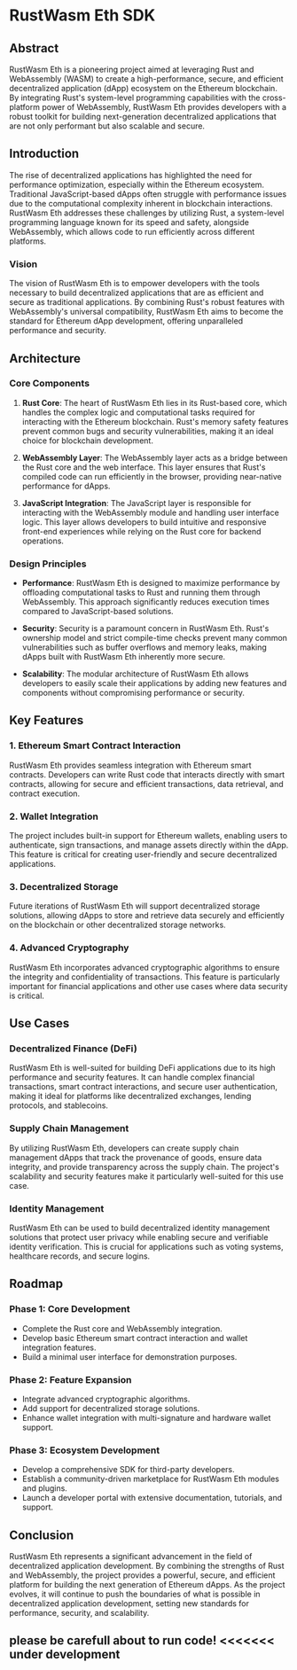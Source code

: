 # RustWasm Eth SDK

## Abstract

RustWasm Eth is a pioneering project aimed at leveraging Rust and WebAssembly (WASM) to create a high-performance, secure, and efficient decentralized application (dApp) ecosystem on the Ethereum blockchain. By integrating Rust's system-level programming capabilities with the cross-platform power of WebAssembly, RustWasm Eth provides developers with a robust toolkit for building next-generation decentralized applications that are not only performant but also scalable and secure.

## Introduction

The rise of decentralized applications has highlighted the need for performance optimization, especially within the Ethereum ecosystem. Traditional JavaScript-based dApps often struggle with performance issues due to the computational complexity inherent in blockchain interactions. RustWasm Eth addresses these challenges by utilizing Rust, a system-level programming language known for its speed and safety, alongside WebAssembly, which allows code to run efficiently across different platforms.

### Vision

The vision of RustWasm Eth is to empower developers with the tools necessary to build decentralized applications that are as efficient and secure as traditional applications. By combining Rust's robust features with WebAssembly's universal compatibility, RustWasm Eth aims to become the standard for Ethereum dApp development, offering unparalleled performance and security.

## Architecture

### Core Components

1. **Rust Core**: The heart of RustWasm Eth lies in its Rust-based core, which handles the complex logic and computational tasks required for interacting with the Ethereum blockchain. Rust's memory safety features prevent common bugs and security vulnerabilities, making it an ideal choice for blockchain development.

2. **WebAssembly Layer**: The WebAssembly layer acts as a bridge between the Rust core and the web interface. This layer ensures that Rust's compiled code can run efficiently in the browser, providing near-native performance for dApps.

3. **JavaScript Integration**: The JavaScript layer is responsible for interacting with the WebAssembly module and handling user interface logic. This layer allows developers to build intuitive and responsive front-end experiences while relying on the Rust core for backend operations.

### Design Principles

- **Performance**: RustWasm Eth is designed to maximize performance by offloading computational tasks to Rust and running them through WebAssembly. This approach significantly reduces execution times compared to JavaScript-based solutions.
  
- **Security**: Security is a paramount concern in RustWasm Eth. Rust's ownership model and strict compile-time checks prevent many common vulnerabilities such as buffer overflows and memory leaks, making dApps built with RustWasm Eth inherently more secure.

- **Scalability**: The modular architecture of RustWasm Eth allows developers to easily scale their applications by adding new features and components without compromising performance or security.

## Key Features

### 1. Ethereum Smart Contract Interaction
RustWasm Eth provides seamless integration with Ethereum smart contracts. Developers can write Rust code that interacts directly with smart contracts, allowing for secure and efficient transactions, data retrieval, and contract execution.

### 2. Wallet Integration
The project includes built-in support for Ethereum wallets, enabling users to authenticate, sign transactions, and manage assets directly within the dApp. This feature is critical for creating user-friendly and secure decentralized applications.

### 3. Decentralized Storage
Future iterations of RustWasm Eth will support decentralized storage solutions, allowing dApps to store and retrieve data securely and efficiently on the blockchain or other decentralized storage networks.

### 4. Advanced Cryptography
RustWasm Eth incorporates advanced cryptographic algorithms to ensure the integrity and confidentiality of transactions. This feature is particularly important for financial applications and other use cases where data security is critical.

## Use Cases

### Decentralized Finance (DeFi)
RustWasm Eth is well-suited for building DeFi applications due to its high performance and security features. It can handle complex financial transactions, smart contract interactions, and secure user authentication, making it ideal for platforms like decentralized exchanges, lending protocols, and stablecoins.

### Supply Chain Management
By utilizing RustWasm Eth, developers can create supply chain management dApps that track the provenance of goods, ensure data integrity, and provide transparency across the supply chain. The project's scalability and security features make it particularly well-suited for this use case.

### Identity Management
RustWasm Eth can be used to build decentralized identity management solutions that protect user privacy while enabling secure and verifiable identity verification. This is crucial for applications such as voting systems, healthcare records, and secure logins.

## Roadmap

### Phase 1: Core Development
- Complete the Rust core and WebAssembly integration.
- Develop basic Ethereum smart contract interaction and wallet integration features.
- Build a minimal user interface for demonstration purposes.

### Phase 2: Feature Expansion
- Integrate advanced cryptographic algorithms.
- Add support for decentralized storage solutions.
- Enhance wallet integration with multi-signature and hardware wallet support.

### Phase 3: Ecosystem Development
- Develop a comprehensive SDK for third-party developers.
- Establish a community-driven marketplace for RustWasm Eth modules and plugins.
- Launch a developer portal with extensive documentation, tutorials, and support.

## Conclusion

RustWasm Eth represents a significant advancement in the field of decentralized application development. By combining the strengths of Rust and WebAssembly, the project provides a powerful, secure, and efficient platform for building the next generation of Ethereum dApps. As the project evolves, it will continue to push the boundaries of what is possible in decentralized application development, setting new standards for performance, security, and scalability.


## please be carefull about to run code! <<<<<<< under development 
